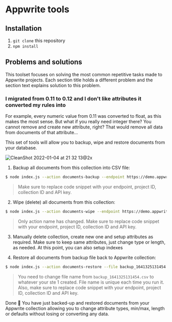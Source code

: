 # Appwrite tools

## Installation

1. `git clone` this repository
2. `npm install`

## Problems and solutions

This toolset focuses on solving the most common repetitive tasks made to Appwrite projects. Each section title holds a different problem and the section text explains solution to this problem.

### I migrated from 0.11 to 0.12 and I don't like attributes it converted my rules into

For example, every numeric value from 0.11 was converted to float, as this makes the most sense. But what if you really need integer there? You cannot remove and create new attribute, right? That would remove all data from documents of that attribute...

This set of tools will allow you to backup, wipe and restore documents from your database.

![CleanShot 2022-01-04 at 21 32 13@2x](https://user-images.githubusercontent.com/19310830/148120405-95094b8c-e3fc-4ce4-8fb6-f141b32c8113.png)

1. Backup all documents from this collection into CSV file:

```bash
$ node index.js --action documents-backup --endpoint https://demo.appwrite.io/v1 --project 6190f1783c600 --collection 6190fb24b7748 --api-key f73fef25cf59a1ee6d...23446425643534
```

> Make sure to replace code snippet with your endpoint, project ID, collection ID and API key.

2. Wipe (delete) all documents from this collection:

```bash
$ node index.js --action documents-wipe --endpoint https://demo.appwrite.io/v1 --project 6190f1783c600 --collection 6190fb24b7748 --api-key f73fef25cf59a1ee6d...23446425643534
```

> Only action name has changed. Make sure to replace code snippet with your endpoint, project ID, collection ID and API key.

3. Manually delete collection, create new one and setup attributes as required. Make sure to keep same attributes, just change type or length, as needed. At this point, you can also setup indexes

4. Restore all documents from backup file back to Appwrite collection:

```bash
$ node index.js --action documents-restore --file backup_1641325131454.csv --endpoint https://demo.appwrite.io/v1 --project 6190f1783c600 --collection 6190fb24b7748 --api-key f73fef25cf59a1ee6d...23446425643534
```

> You need to change file name from `backup_1641325131454.csv` to whatever your ste 1 created. File name is unique each time you run it. Also, make sure to replace code snippet with your endpoint, project ID, collection ID and API key.

Done 🥳 You have just backed-up and restored documents from your Appwrite collection allowing you to change attribute types, min/max, length or defaults without losing or converting any data.
